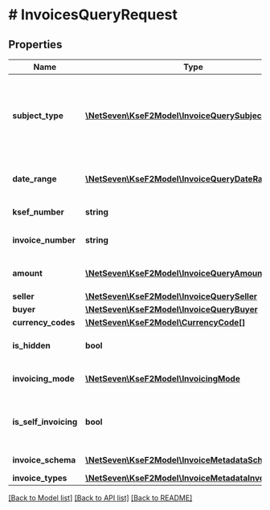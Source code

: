 # # InvoicesQueryRequest

## Properties

Name | Type | Description | Notes
------------ | ------------- | ------------- | -------------
**subject_type** | [**\NetSeven\KseF2Model\InvoiceQuerySubjectType**](InvoiceQuerySubjectType.md) | Typ podmiotu, którego dotyczą kryteria filtrowania metadanych faktur.  Określa kontekst, w jakim przeszukiwane są dane. |
**date_range** | [**\NetSeven\KseF2Model\InvoiceQueryDateRange**](InvoiceQueryDateRange.md) | Typ i zakres dat, według którego mają być filtrowane faktury. |
**ksef_number** | **string** | Numer KSeF faktury. | [optional]
**invoice_number** | **string** | Numer faktury nadany przez wystawcę. | [optional]
**amount** | [**\NetSeven\KseF2Model\InvoiceQueryAmount**](InvoiceQueryAmount.md) | Filtr kwotowy – brutto, netto lub VAT (z wartością). | [optional]
**seller** | [**\NetSeven\KseF2Model\InvoiceQuerySeller**](InvoiceQuerySeller.md) | Dane sprzedawcy. | [optional]
**buyer** | [**\NetSeven\KseF2Model\InvoiceQueryBuyer**](InvoiceQueryBuyer.md) | Dane nabywcy. | [optional]
**currency_codes** | [**\NetSeven\KseF2Model\CurrencyCode[]**](CurrencyCode.md) | Kody walut. | [optional]
**is_hidden** | **bool** | Czy faktura została oznaczona jako ukryta. | [optional]
**invoicing_mode** | [**\NetSeven\KseF2Model\InvoicingMode**](InvoicingMode.md) | Tryb wystawienia faktury: online lub offline. | [optional]
**is_self_invoicing** | **bool** | Czy faktura została wystawiona w trybie samofakturowania. | [optional]
**invoice_schema** | [**\NetSeven\KseF2Model\InvoiceMetadataSchema**](InvoiceMetadataSchema.md) | Typ schematu dokumentu. | [optional]
**invoice_types** | [**\NetSeven\KseF2Model\InvoiceMetadataInvoiceType[]**](InvoiceMetadataInvoiceType.md) | Rodzaje faktur. | [optional]

[[Back to Model list]](../../README.md#models) [[Back to API list]](../../README.md#endpoints) [[Back to README]](../../README.md)
